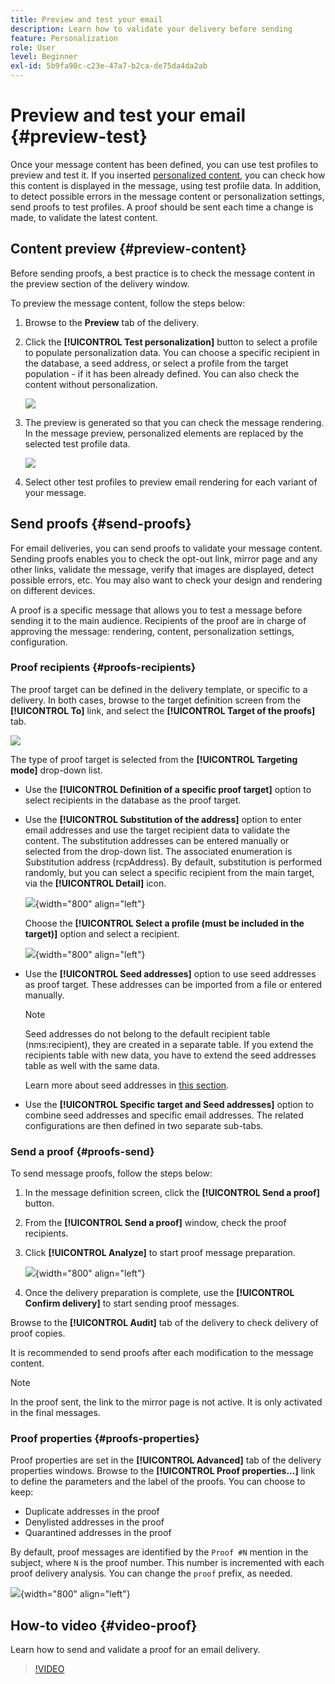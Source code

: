 ```yaml
---
title: Preview and test your email
description: Learn how to validate your delivery before sending
feature: Personalization
role: User
level: Beginner
exl-id: 5b9fa90c-c23e-47a7-b2ca-de75da4da2ab
---
```

# Preview and test your email {#preview-test}

Once your message content has been defined, you can use test profiles to preview and test it. If you inserted [personalized content](personalize.md), you can check how this content is displayed in the message, using test profile data. In addition, to detect possible errors in the message content or personalization settings, send proofs to test profiles. A proof should be sent each time a change is made, to validate the latest content. 

## Content preview {#preview-content}

Before sending proofs, a best practice is to check the message content in the preview section of the delivery window. 

To preview the message content, follow the steps below:

1. Browse to the **Preview** tab of the delivery.
1. Click the **[!UICONTROL Test personalization]** button to select a profile to populate personalization data. You can choose a specific recipient in the database, a seed address, or select a profile from the target population - if it has been already defined. You can also check the content without personalization.

    ![](assets/test-personalization.png)

1. The preview is generated so that you can check the message rendering. In the message preview, personalized elements are replaced by the selected test profile data.

    ![](assets/test-personalization-with-a-recipient.png)

1. Select other test profiles to preview email rendering for each variant of your message.

## Send proofs {#send-proofs}

For email deliveries, you can send proofs to validate your message content. Sending proofs enables you to check the opt-out link, mirror page and any other links, validate the message, verify that images are displayed, detect possible errors, etc. You may also want to check your design and rendering on different devices.

A proof is a specific message that allows you to test a message before sending it to the main audience. Recipients of the proof are in charge of approving the message: rendering, content, personalization settings, configuration.

### Proof recipients {#proofs-recipients}

The proof target can be defined in the delivery template, or specific to a delivery. In both cases, browse to the target definition screen from the **[!UICONTROL To]** link, and select the **[!UICONTROL Target of the proofs]** tab.

![](assets/target-of-proofs.png)

The type of proof target is selected from the **[!UICONTROL Targeting mode]** drop-down list.

* Use the **[!UICONTROL Definition of a specific proof target]** option to select recipients in the database as the proof target.
* Use the **[!UICONTROL Substitution of the address]** option to enter email addresses and use the target recipient data to validate the content. The substitution addresses can be entered manually or selected from the drop-down list. The associated enumeration is Substitution address (rcpAddress).
    By default, substitution is performed randomly, but you can select a specific recipient from the main target, via the  **[!UICONTROL Detail]** icon. 

    ![](assets/target-of-proofs-substitution-details.png){width="800" align="left"}

    Choose the **[!UICONTROL Select a profile (must be included in the target)]** option and select a recipient.

    ![](assets/target-of-proofs-substitution.png){width="800" align="left"}


* Use the **[!UICONTROL Seed addresses]**  option to use seed addresses as proof target. These addresses can be imported from a file or entered manually.

    >[!NOTE]
    >
    >Seed addresses do not belong to the default recipient table (nms:recipient), they are created in a separate table. If you extend the recipients table with new data, you have to extend the seed addresses table as well with the same data. 
    
    Learn more about seed addresses in [this section](../audiences/test-profiles.md).

* Use the **[!UICONTROL Specific target and Seed addresses]** option to combine seed addresses and specific email addresses. The related configurations are then defined in two separate sub-tabs.

### Send a proof {#proofs-send}

To send message proofs, follow the steps below:

1. In the message definition screen, click the **[!UICONTROL Send a proof]** button.
1. From the **[!UICONTROL Send a proof]** window, check the proof recipients.
1. Click **[!UICONTROL Analyze]** to start proof message preparation.

    ![](assets/send-proof-analyze.png){width="800" align="left"}

1. Once the delivery preparation is complete, use the **[!UICONTROL Confirm delivery]** to start sending proof messages.

Browse to the **[!UICONTROL Audit]** tab of the delivery to check delivery of proof copies.

It is recommended to send proofs after each modification to the message content.

>[!NOTE]
>
>In the proof sent, the link to the mirror page is not active. It is only activated in the final messages.

### Proof properties {#proofs-properties}

Proof properties are set in the **[!UICONTROL Advanced]** tab of the delivery properties windows. Browse to the **[!UICONTROL Proof properties...]** link to define the parameters and the label of the proofs. You can choose to keep:

* Duplicate addresses in the proof
* Denylisted addresses in the proof
* Quarantined addresses in the proof

By default, proof messages are identified by the `Proof #N` mention in the subject, where `N` is the proof number. This number is incremented with each proof delivery analysis. You can change the `proof` prefix, as needed.

![](assets/proof-parameters.png){width="800" align="left"}


## How-to video {#video-proof}

Learn how to send and validate a proof for an email delivery.

>[!VIDEO](https://video.tv.adobe.com/v/333404)
